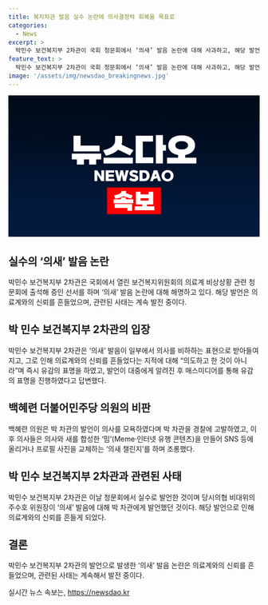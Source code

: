 ```yaml
---
title: 복지차관 발음 실수 논란에 의사결정력 회복을 목표로
categories:
  - News
excerpt: >
  박민수 보건복지부 2차관이 국회 청문회에서 ‘의새’ 발음 논란에 대해 사과하고, 해당 발언이 실수였다고 주장했다. 이에 대해 의료계에서는 반발이 일었으며, 의사들은 ‘의새 챌린지’로 이를 조롱하고 있다. 박 차관은 주위원장이 비슷한 발언을 한 것을 언급하며 변명했지만, 이에 대한 비판은 계속되고 있다.
feature_text: >
  박민수 보건복지부 2차관이 국회 청문회에서 ‘의새’ 발음 논란에 대해 사과하고, 해당 발언이 실수였다고 주장했다. 이에 대해 의료계에서는 반발이 일었으며, 의사들은 ‘의새 챌린지’로 이를 조롱하고 있다. 박 차관은 주위원장이 비슷한 발언을 한 것을 언급하며 변명했지만, 이에 대한 비판은 계속되고 있다.
image: '/assets/img/newsdao_breakingnews.jpg'
---
```


<p><img src="/assets/img/newsdao_breakingnews.jpg" alt="pcversion 속보" /></p>

<h2 data-ke-size="size26">실수의 ‘의새’ 발음 논란</h2>

<p data-ke-size="size16">박민수 보건복지부 2차관은 국회에서 열린 보건복지위원회의 의료계 비상상황 관련 청문회에 출석해 증인 선서를 하며 ‘의새’ 발음 논란에 대해 해명하고 있다. 해당 발언은 의료계와의 신뢰를 흔들었으며, 관련된 사태는 계속 발전 중이다. </p>

<h2 data-ke-size="size26">박 민수 보건복지부 2차관의 입장</h2>

<p data-ke-size="size16">박민수 보건복지부 2차관은 ‘의새’ 발음이 일부에서 의사를 비하하는 표현으로 받아들여지고, 그로 인해 의료계와의 신뢰를 흔들었다는 지적에 대해 “의도하고 한 것이 아니라”며 즉시 유감의 표명을 하였고, 발언이 대중에게 알려진 후 매스미디어를 통해 유감의 표명을 진행하였다고 답변했다.</p>

<h2 data-ke-size="size26">백혜련 더불어민주당 의원의 비판</h2>

<p data-ke-size="size16">백혜련 의원은 박 차관의 발언이 의사를 모욕하였다며 박 차관을 경찰에 고발하였고, 이후 의사들은 의사와 새를 합성한 ‘밈’(Meme·인터넷 유행 콘텐츠)을 만들어 SNS 등에 올리거나 프로필 사진을 교체하는 ‘의새 챌린지’를 하며 조롱했다.</p>

<h2 data-ke-size="size26">박 민수 보건복지부 2차관과 관련된 사태</h2>

<p data-ke-size="size16">박민수 보건복지부 2차관은 이날 청문회에서 실수로 발언한 것이며 당시의협 비대위의 주수호 위원장이 ‘의새’ 발음에 대해 박 차관에게 발언했던 것이다. 해당 발언으로 인해 의료계와의 신뢰를 흔들게 되었다.</p>

<h2 data-ke-size="size26">결론</h2>

<p data-ke-size="size16">박민수 보건복지부 2차관의 발언으로 발생한 ‘의새’ 발음 논란은 의료계와의 신뢰를 흔들었으며, 관련된 사태는 계속해서 발전 중이다.</p>
실시간 뉴스 속보는, <a href="https://newsdao.kr" rel="dofollow">https://newsdao.kr</a>


